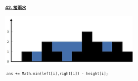#### [42. 接雨水](https://leetcode-cn.com/problems/trapping-rain-water/)

![img](./img/rainwatertrap.png)

​      `ans += Math.min(left[i],right[i]) - height[i];`

